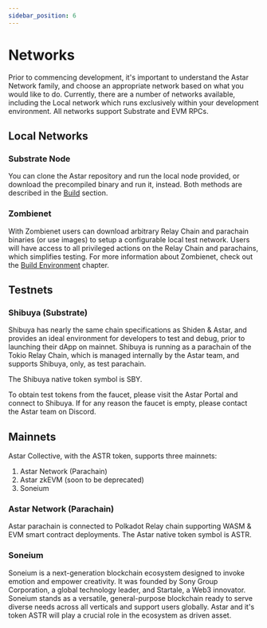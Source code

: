 ```yaml
---
sidebar_position: 6
---
```


# Networks
Prior to commencing development, it's important to understand the Astar Network family, and choose an appropriate network based on what you would like to do. Currently, there are a number of networks available, including the Local network which runs exclusively within your development environment. All networks support Substrate and EVM RPCs.

## Local Networks

### Substrate Node
You can clone the Astar repository and run the local node provided, or download the precompiled binary and run it, instead. Both methods are described in the [Build](/docs/build) section.

### Zombienet

With Zombienet users can download arbitrary Relay Chain and parachain binaries (or use images) to setup a configurable local test network. Users will have access to all privileged actions on the Relay Chain and parachains, which simplifies testing. For more information about Zombienet, check out the [Build Environment](https://docs.astar.network/docs/build/environment/zombienet-testing) chapter.

## Testnets

### Shibuya (Substrate)

Shibuya has nearly the same chain specifications as Shiden & Astar, and provides an ideal environment for developers to test and debug, prior to launching their dApp on mainnet.
Shibuya is running as a parachain of the Tokio Relay Chain, which is managed internally by the Astar team, and supports Shibuya, only, as test parachain.

The Shibuya native token symbol is SBY.

To obtain test tokens from the faucet, please visit the Astar Portal and connect to Shibuya. If for any reason the faucet is empty, please contact the Astar team on Discord.

## Mainnets

Astar Collective, with the ASTR token, supports three mainnets:

1. Astar Network (Parachain) 
2. Astar zkEVM (soon to be deprecated)
3. Soneium

### Astar Network (Parachain)

Astar parachain is connected to Polkadot Relay chain supporting WASM & EVM smart contract deployments.
The Astar native token symbol is ASTR.

### Soneium
Soneium is a next-generation blockchain ecosystem designed to invoke emotion and empower creativity. It was founded by Sony Group Corporation, a global technology leader, and Startale, a Web3 innovator. Soneium stands as a versatile, general-purpose blockchain ready to serve diverse needs across all verticals and support users globally. Astar and it's token ASTR will play a crucial role in the ecosystem as driven asset.
